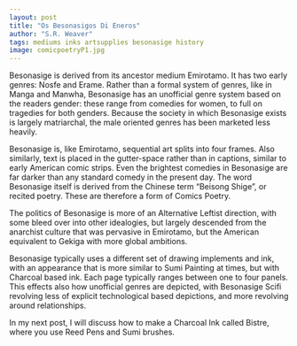```yaml
---
layout: post
title: "Os Besonasigos Di Eneros"
author: "S.R. Weaver"
tags: mediums inks artsupplies besonasige history
image: comicpoetryP1.jpg
---
```

Besonasige is derived from its ancestor medium Emirotamo. It has two early genres: Nosfe and Erame. Rather than a formal system of genres, like in Manga and Manwha, Besonasige has an unofficial genre system based on the readers gender: these range from comedies for women, to full on tragedies for both genders. Because the society in which Besonasige exists is largely matriarchal, the male oriented genres has been marketed less heavily.

Besonasige is, like Emirotamo, sequential art splits into four frames. Also similarly, text is placed in the gutter-space rather than in captions, similar to early American comic strips. Even the brightest comedies in Besonasige are far darker than any standard comedy in the present day. The word Besonasige itself is derived from the Chinese term “Beisong Shige”, or recited poetry. These are therefore a form of Comics Poetry.

The politics of Besonasige is more of an Alternative Leftist direction, with some bleed over into other idealogies, but largely descended from the anarchist culture that was pervasive in Emirotamo, but the American equivalent to Gekiga with more global ambitions.

Besonasige typically uses a different set of drawing implements and ink, with an appearance that is more similar to Sumi Painting at times, but with Charcoal based ink. Each page typically ranges between one to four panels. This effects also how unofficial genres are depicted, with Besonasige Scifi revolving less of explicit technological based depictions, and more revolving around relationships.

In my next post, I will discuss how to make a Charcoal Ink called Bistre, where you use Reed Pens and Sumi brushes.
